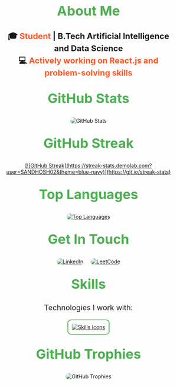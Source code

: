 

<div style="text-align: center; padding: 20px;">
  <!-- About Me Section -->
  <h2 style="font-size: 36px; font-weight: bold; margin: 30px 0; color: #4CAF50;">About Me</h2>
  <p style="font-size: 22px; font-weight: bold; line-height: 1.5;">
    🎓 <span style="color: #FF5722;">Student</span> | B.Tech Artificial Intelligence and Data Science<br>
    💻 <span style="color: #FF5722;">Actively working on React.js and problem-solving skills</span>
  </p>

  <!-- GitHub Stats Section -->
  <h2 style="font-size: 36px; font-weight: bold; margin: 30px 0; color: #4CAF50;">GitHub Stats</h2>
  <div style="display: flex; justify-content: center; flex-wrap: wrap; gap: 20px; margin: 20px 0;">
    <img src="https://github-readme-stats.vercel.app/api?username=SANDHOSH02&theme=blue_navy&show_icons=true" alt="GitHub Stats" style="max-width: 100%; height: auto; border-radius: 10px;">
  </div>
<!-- GitHub Streak Stats Section -->
<h2 style="font-size: 36px; font-weight: bold; margin: 30px 0; color: #4CAF50;">GitHub Streak</h2>
<div style="display: flex; justify-content: center; margin: 20px 0;">
  <a href="https://git.io/streak-stats">
    [![GitHub Streak](https://streak-stats.demolab.com?user=SANDHOSH02&theme=blue-navy)](https://git.io/streak-stats)
  </a>
</div>




  <!-- Compact Top Languages Section -->
  <h2 style="font-size: 36px; font-weight: bold; margin: 30px 0; color: #4CAF50;">Top Languages</h2>
  <div style="display: flex; justify-content: center; margin: 20px 0;">
    <a href="https://github.com/anuraghazra/github-readme-stats">
      <img src="https://github-readme-stats.vercel.app/api/top-langs/?username=SANDHOSH02&layout=compact&theme=blue_navy" alt="Top Languages" style="max-width: 100%; height: auto; border-radius: 10px;">
    </a>
  </div>
<!-- Contact Section -->
<h2 style="font-size: 36px; font-weight: bold; margin: 30px 0; color: #4CAF50;">Get In Touch</h2>
<div style="display: flex; justify-content: center; gap: 20px;">
  <a href="https://www.linkedin.com/in/sandhosh-g-884b7b279/" target="_blank">
    <img src="https://img.icons8.com/fluent/48/000000/linkedin.png" alt="LinkedIn" style="border-radius: 10px;">
  </a>
  <a href="https://leetcode.com/u/santhoshgowravan/" target="_blank">
    <img src="https://img.icons8.com/external-tal-revivo-color-tal-revivo/48/000000/external-level-up-your-coding-skills-and-quickly-land-a-job-logo-color-tal-revivo.png" alt="LeetCode" style="border-radius: 10px;">
  </a>
</div>

  <!-- Skills Section -->
  <h2 style="font-size: 36px; font-weight: bold; margin: 30px 0; color: #4CAF50;">Skills</h2>
  <p style="font-size: 20px; margin-bottom: 20px;">Technologies I work with:</p>
  <a href="https://skillicons.dev" style="display: inline-block;">
    <img src="https://skillicons.dev/icons?i=html,css,js,react,python,mongodb,git,github,mysql,firebase,bootstrap,tailwind,vscode,sublime,vite" alt="Skills Icons" style="border-radius: 10px; border: 2px solid #4CAF50; padding: 10px; max-width: 100%; height: auto;">
  </a>

  <!-- Trophies Section -->
  <h2 style="font-size: 36px; font-weight: bold; margin: 30px 0; color: #4CAF50;">GitHub Trophies</h2>
  <div style="display: flex; justify-content: center; flex-wrap: wrap; gap: 20px; margin: 30px 0;">
    <img src="https://github-profile-trophy.vercel.app/?username=SANDHOSH02&theme=onedark" alt="GitHub Trophies" style="max-width: 100%; height: auto; border-radius: 10px;">
  </div>
</div>


